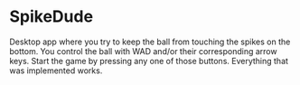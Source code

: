# SpikeDude 
Desktop app where you try to keep the ball from touching the spikes on the bottom. You control the ball with WAD and/or their corresponding arrow keys. Start the game by pressing any one of those buttons. Everything that was implemented works.

